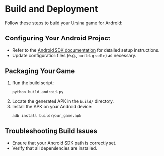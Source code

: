 # Build and Deployment

Follow these steps to build your Ursina game for Android:

## Configuring Your Android Project

- Refer to the [Android SDK documentation](https://developer.android.com/studio) for detailed setup instructions.
- Update configuration files (e.g., `build.gradle`) as necessary.

## Packaging Your Game

1. Run the build script:
   ```bash
   python build_android.py
   ```
2. Locate the generated APK in the `build/` directory.
3. Install the APK on your Android device:
   ```bash
   adb install build/your_game.apk
   ```

## Troubleshooting Build Issues

- Ensure that your Android SDK path is correctly set.
- Verify that all dependencies are installed.
